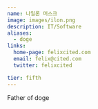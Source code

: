 ```yaml
---
name: 나일론 머스크
image: images/ilon.png
description: IT/Software
aliases:
  - doge
links:
  home-page: felixcited.com
  email: felix@cited.com
  twitter: felixcited

tier: fifth
---
```


Father of doge
